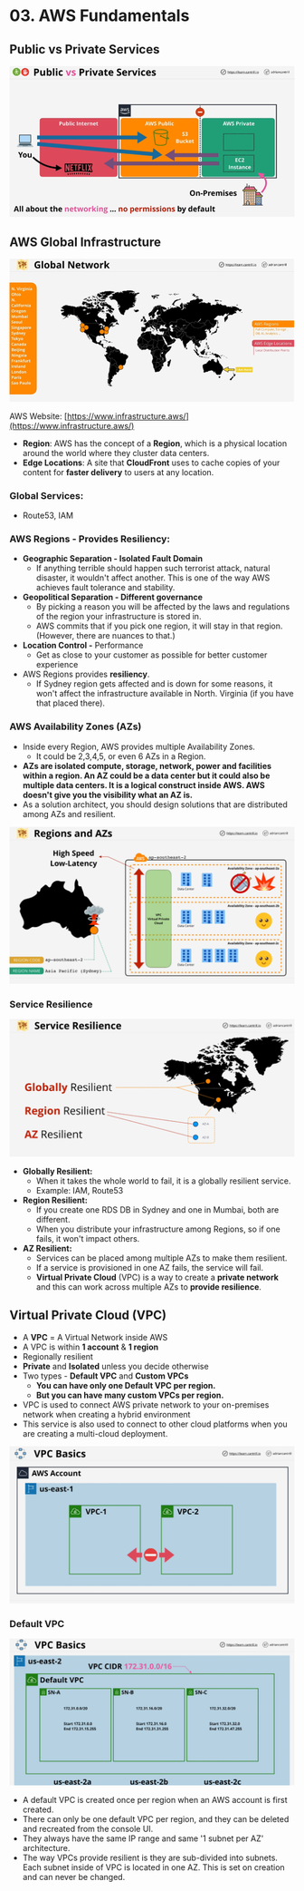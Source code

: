 # 03. AWS Fundamentals

## Public vs Private Services

![](../.gitbook/assets/image%20%2843%29.png)

## AWS Global Infrastructure

![](../.gitbook/assets/image%20%2847%29.png)

AWS Website: [https://www.infrastructure.aws/](https://www.infrastructure.aws/)

* **Region**: AWS has the concept of a **Region**, which is a physical location around the world where they cluster data centers.
* **Edge Locations**: A site that **CloudFront** uses to cache copies of your content for **faster delivery** to users at any location. 

### Global Services: 

* Route53, IAM

### AWS Regions - Provides Resiliency:

* **Geographic Separation - Isolated Fault Domain**
  * If anything terrible should happen such terrorist attack, natural disaster, it wouldn't affect another. This is one of the way AWS achieves fault tolerance and stability.
* **Geopolitical Separation - Different governance**
  * By picking a reason you will be affected by the laws and regulations of the region your infrastructure is stored in.  
  * AWS commits that if you pick one region, it will stay in that region. \(However, there are nuances to that.\)
* **Location Control -** Performance
  * Get as close to your customer as possible for better customer experience 
* AWS Regions provides **resiliency**.
  * If Sydney region gets affected and is down for some reasons, it won't affect the infrastructure available in North. Virginia \(if you have that placed there\). 

### AWS Availability Zones \(AZs\)

* Inside every Region, AWS provides multiple Availability Zones.
  * It could be 2,3,4,5, or even 6 AZs in a Region.
*  **AZs are isolated compute, storage, network, power and facilities within a region. An AZ could be a data center but it could also be multiple data centers. It is a logical construct inside AWS. AWS doesn't give you the visibility what an AZ is.**
* As a solution architect, you should design solutions that are distributed among AZs and resilient. 

![](../.gitbook/assets/image%20%2851%29.png)

### Service Resilience

![](../.gitbook/assets/image%20%2850%29.png)

* **Globally Resilient:** 
  * When it takes the whole world to fail, it is a globally resilient service.
  * Example: IAM, Route53
* **Region Resilient:**
  * If you create one RDS DB in Sydney and one in Mumbai, both are different.
  * When you distribute your infrastructure among Regions, so if one fails, it won't impact others.
* **AZ Resilient:**
  * Services can be placed among multiple AZs to make them resilient.
  * If a service is provisioned in one AZ fails, the service will fail.
  * **Virtual Private Cloud** \(VPC\) is a way to create a **private network** and this can work across multiple AZs to **provide resilience**. 

## **Virtual Private Cloud** \(VPC\)

* A **VPC** = A Virtual Network inside AWS
* A VPC is within **1 account** & **1 region**
* Regionally resilient  
* **Private** and **Isolated** unless you decide otherwise
* Two types - **Default VPC** and **Custom VPCs**
  * **You can have only one Default VPC per region.**
  * **But you can have many custom VPCs per region.**
* VPC is used to connect AWS private network to your on-premises network when creating a hybrid environment
* This service is also used to connect to other cloud platforms when you are creating a multi-cloud deployment. 

![](../.gitbook/assets/image%20%2848%29.png)

### Default VPC

![](../.gitbook/assets/image%20%2852%29.png)

* A default VPC is created once per region when an AWS account is first created.
* There can only be one default VPC per region, and they can be deleted and recreated from the console UI.
* They always have the same IP range and same '1 subnet per AZ' architecture.
* The way VPCs provide resilient is they are sub-divided into subnets. Each subnet inside of VPC is located in one AZ. This is set on creation and can never be changed.

  




